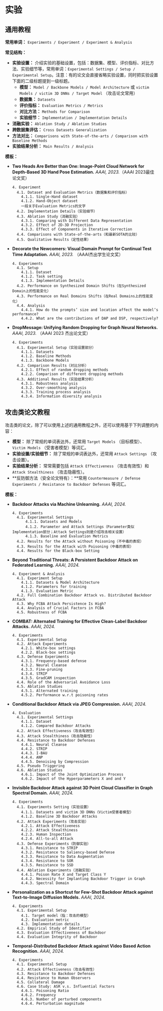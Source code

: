# 实验

## 通用教程

**常用单词：** `Experiments / Experiment / Experiment & Analysis`

**常见结构：** 

- **实验设置：** 介绍实验的基础设置，包括：数据集、模型、评价指标、对比方法、实验细节等，常用单词：`Experimental Settings / Setup / Experimental Setup`。注意：有的论文会直接省略实验设置，同时把实验设置下面的二级标题提到一级标题。
  - **模型：** `Model / Backbone Models / Model Architecture` 或 `victim Models / victim 3D DNNs / Target Model` （攻击论文常用）
  - **数据集：** `Datasets`
  - **评价指标：** `Evaluation Metrics / Metrics`
  - **对比方法：** `Methods for Comparison`
  - **实验细节：** `Implementation / Implementation Details`
- **消融实验：** `Ablation Study / Ablation Studies`
- **跨数据集评估：** `Cross Datasets Generalization`
- **方法对比：** `Comparisons with State-of-the-arts / Comparison with Baseline Methods`
- **实验结果分析：** `Main Results / Analysis`

**模板：**

- **Two Heads Are Better than One: Image-Point Cloud Network for Depth-Based 3D Hand Pose Estimation.** *AAAI, 2023.*（AAAI 2023最佳论文奖）

  ```
  4. Experiment
    4.1. Dataset and Evaluation Metrics（数据集和评价指标）
      4.1.1. Single-Hand dataset
      4.1.2. Hand-Object dataset
      一段关于Evaluation Metrics的文字
    4.2. Implementation Details（实验细节）
    4.3. Ablation Study（消融实验）
      4.3.1. Comparing with Different Data Representation
      4.3.2. Effect of 2D-3D Projection
      4.3.3. Effect of Components in Iterative Correction
    4.4. Comparisons with State-of-the-arts（和最新SOTA的比较）
    4.5. Qualitative Results（定性结果）
  ```

- **Decorate the Newcomers: Visual Domain Prompt for Continual Test Time Adaptation.** *AAAI, 2023.* （AAAI杰出学生论文奖）

  ```
  4. Experiments
    4.1. Setup
      4.1.1. Dataset
      4.1.2. Task setting
      4.1.3. Implementation Details
    4.2. Performance on Synthesized Domain Shifts（在Synthesized Domain上的性能变化）
    4.3. Performance on Real Domains Shifts（在Real Domains上的性能变化）
    4.4. Analysis
      4.4.1. How do the prompts’ size and location affect the model’s performance?
      4.4.2. What are the contributions of DAP and DSP, respectively?
  ```

- **DropMessage: Unifying Random Dropping for Graph Neural Networks.** *AAAI, 2023.*  （AAAI 2023 杰出论文奖）

  ```
  4. Experiments
    4.1. Experimental Setup（实验设置部分）
      4.1.1. Datasets
      4.1.2. Baseline Methods
      4.1.3. Backbone Models
    4.2. Comparison Results（对比分析）
      4.2.1. Effect of random dropping methods
      4.2.2. Comparison of different dropping methods
    4.3. Additional Results（实验结果分析）
      4.3.1. Robustness analysis
      4.3.2. Over-smoothing analysis
      4.3.3. Training process analysis
      4.3.4. Information diversity analysis
  ```


## 攻击类论文教程

攻击类的论文，除了可以使用上述的通用教程之外，还可以使用基于下列调整的内容：

- **模型：** 除了常规的单词表达外，还常用 `Target Models` （目标模型）、 `Victim Models` （受害者模型）等词汇。
- **实验设置/实验细节：** 除了常规的单词表达外，还常用 `Attack Settings` （攻击设置）。
- **实验结果分析：** 常常需要包括 `Attack Effectiveness` （攻击有效性）和 `Attack Stealthiness` （攻击隐蔽性）。
- **反防御方法（安全论文特有）：**常用  `Countermeasure / Defense Experiments / Resistance to Backdoor Defenses`  等词汇。

**模板：**

- **Backdoor Attacks via Machine Unlearning.** *AAAI, 2024.*

  ```
  4. Experiments
    4.1. Experimental Settings
    	4.1.1. Datasets and Models
    	4.1.2. Parameter and Attack Settings（Parameter类似Implementation部分；Attack Settings则是介绍攻击相关设置）
    	4.1.3. Baseline and Evaluation Metrics
    4.2. Results for the Attack without Poisoning（不中毒的表现）
    4.3. Results for the Attack with Poisoning（中毒的表现）
    4.4. Results for the Black-box Setting
  ```

- **Beyond Traditional Threats: A Persistent Backdoor Attack on Federated Learning.** *AAAI, 2024.*

  ```
  4. Experiment & Analysis
    4.1. Experiment Setup
      4.1.1. Datasets & Model Architecture
      4.1.2. Parameters for training
      4.1.3. Evaluation Metric
    4.2. Full Combination Backdoor Attack vs. Distributed Backdoor Attack
    4.3. Why FCBA Attack Persistence Is High?
    4.4. Analysis of Crucial Factors in FCBA
    4.5. Robustness of FCBA
  ```

- **COMBAT: Alternated Training for Effective Clean-Label Backdoor Attacks.** *AAAI, 2024.*

  ```
  4. Experiments
    4.1. Experimental Setup
    4.2. Attack Experiments
      4.2.1. White-box settings
      4.2.2. Black-box settings
    4.3. Defense Experiments
      4.3.1. Frequency-based defense
      4.3.2. Neural Cleanse
      4.3.3. Fine-pruning
      4.3.4. STRIP
      4.3.5. GradCAM inspection
    4.4. Role of the Adversarial Avoidance Loss
    4.5. Ablation Studies
      4.5.1. Alternated training
      4.5.2. Performance w.r.t poisoning rates
  ```

- **Conditional Backdoor Attack via JPEG Compression.** *AAAI, 2024.*

  ```
  4. Evaluation
    4.1. Experimental Settings
      4.1.1. Dataset
      4.1.2. Compared Backdoor Attacks
    4.2. Attack Effectiveness（攻击有效性）
    4.3. Attack Stealthiness（攻击隐蔽性）
    4.4. Resistance to Backdoor Defenses
      4.4.1. Neural Cleanse
      4.4.2. STRIP
      4.4.3. I-BAU
      4.4.4. ANP
      4.4.5. Denoising by Compression
    4.5. Pseudo Triggering
    4.6. Ablation Studies
      4.6.1. Impact of the Joint Optimization Process
      4.6.2. Impact of the Hyperparameters X and and Y
  ```

- **Invisible Backdoor Attack against 3D Point Cloud Classifier in Graph Spectral Domain.** *AAAI, 2024.*

  ```
  4. Experiments
    4.1. Experiments Setting（实验设置）
      4.1.1. Datasets and victim 3D DNNs（Victim受害者模型）
      4.1.2. Baseline 3D Backdoor Attacks
    4.2. Attack Experiments（攻击实验）
      4.2.1. Attack Effectiveness
      4.2.2. Attack Stealthiness
      4.2.3. Human Inspection
      4.2.4. All-to-all Attack
    4.3. Defense Experiments（防御实验）
      4.3.1. Resistance to STRIP
      4.3.2. Resistance to Saliency-based Defense
      4.3.3. Resistance to Data Augmentation
      4.3.4. Resistance to SOR
      4.3.5. Resistance to SSD
    4.4. Ablation Experiments（消融实验）
      4.4.1. Poison Rate X and Target Class Y
      4.4.2. Necessity for Implanting Backdoor Trigger in Graph
      4.4.3. Spectral Domain
  ```

- **Personalization as a Shortcut for Few-Shot Backdoor Attack against Text-to-Image Diffusion Models.** *AAAI, 2024.*

  ```
  4. Experiments
    4.1. Experimental Setup
      4.1. Target model（指：攻击的模型）
      4.2. Evaluation metric
      4.3. Implementation details
    4.2. Empirical Study of Identifier
    4.3. Evaluation Effectiveness of Backdoor
    4.4. Evaluation Integrity of Backdoor
  ```

- **Temporal-Distributed Backdoor Attack against Video Based Action Recognition.** *AAAI, 2024.*

  ```
  4. Experiments
    4.1. Experimental Setup
    4.2. Attack Effectiveness（攻击有效性）
    4.3. Resistance to Backdoor Defenses
    4.4. Resistance to Human Observers
    4.5. Collateral Damage
    4.6. Case Study: ASR v.s. Influential Factors
      4.6.1. Poisoning Ratio
      4.6.2. Frequency
      4.6.3. Number of perturbed components
      4.6.4. Perturbation magnitude
  ```

  
